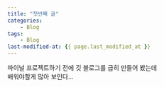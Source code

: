 ```yaml
---
title: "첫번째 글"
categories: 
    - Blog
tags:
    - Blog
last-modified-at: {{ page.last_modified_at }}
---
```


파이널 프로젝트하기 전에 깃 블로그를 급히 만들어 봤는데  
배워야할게 많아 보인다...